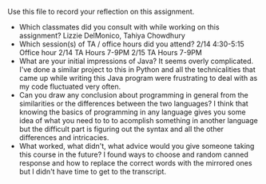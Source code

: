 Use this file to record your reflection on this assignment.

- Which classmates did you consult with while working on this assignment?
Lizzie DelMonico, Tahiya Chowdhury
- Which session(s) of TA / office hours did you attend?
2/14 4:30-5:15 Office hour
2/14 TA Hours 7-9PM
2/15 TA Hours 7-9PM
- What are your initial impressions of Java? 
It seems overly complicated. I've done a similar project to this in Python and all the technicalities that came up while writing this Java program were frustrating to deal with as my code fluctuated very often.
- Can you draw any conclusion about programming in general from the similarities or the differences between the two languages? 
I think that knowing the basics of programming in any language gives you some idea of what you need to to to acomplish something in another language but the difficult part is figuring out the syntax and all the other differences and intricacies.
- What worked, what didn't, what advice would you give someone taking this course in the future?
I found ways to choose and random canned response and how to replace the correct words with the mirrored ones but I didn't have time to get to the transcript.